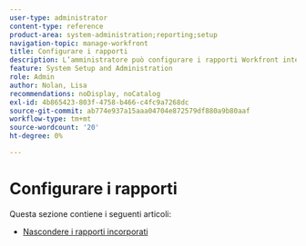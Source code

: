 ```yaml
---
user-type: administrator
content-type: reference
product-area: system-administration;reporting;setup
navigation-topic: manage-workfront
title: Configurare i rapporti
description: L’amministratore può configurare i rapporti Workfront integrati.
feature: System Setup and Administration
role: Admin
author: Nolan, Lisa
recommendations: noDisplay, noCatalog
exl-id: 4b865423-803f-4758-b466-c4fc9a7268dc
source-git-commit: ab774e937a15aaa04704e872579df880a9b80aaf
workflow-type: tm+mt
source-wordcount: '20'
ht-degree: 0%

---
```


# Configurare i rapporti

Questa sezione contiene i seguenti articoli:

* [Nascondere i rapporti incorporati](../../../administration-and-setup/manage-workfront/configure-reports/hide-built-in-reports.md)
